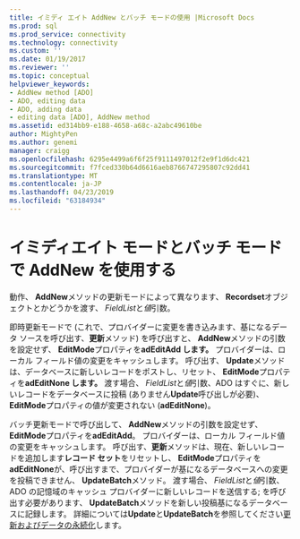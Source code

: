 ```yaml
---
title: イミディ エイト AddNew とバッチ モードの使用 |Microsoft Docs
ms.prod: sql
ms.prod_service: connectivity
ms.technology: connectivity
ms.custom: ''
ms.date: 01/19/2017
ms.reviewer: ''
ms.topic: conceptual
helpviewer_keywords:
- AddNew method [ADO]
- ADO, editing data
- ADO, adding data
- editing data [ADO], AddNew method
ms.assetid: ed314bb9-e188-4658-a68c-a2abc49610be
author: MightyPen
ms.author: genemi
manager: craigg
ms.openlocfilehash: 6295e4499a6f6f25f9111497012f2e9f1d6dc421
ms.sourcegitcommit: f7fced330b64d6616aeb8766747295807c92dd41
ms.translationtype: MT
ms.contentlocale: ja-JP
ms.lasthandoff: 04/23/2019
ms.locfileid: "63184934"
---
```

# <a name="using-addnew-in-immediate-and-batch-modes"></a>イミディエイト モードとバッチ モードで AddNew を使用する
動作、 **AddNew**メソッドの更新モードによって異なります、 **Recordset**オブジェクトとかどうかを渡す、 *FieldList*と*値*引数。  
  
 即時更新モードで (これで、プロバイダーに変更を書き込みます、基になるデータ ソースを呼び出す、**更新**メソッド) を呼び出すと、 **AddNew**メソッドの引数を設定せず、 **EditMode**プロパティを**adEditAdd します。** プロバイダーは、ローカル フィールド値の変更をキャッシュします。 呼び出す、 **Update**メソッドは、データベースに新しいレコードをポストし、リセット、 **EditMode**プロパティを**adEditNone します。** 渡す場合、 *FieldList*と*値*引数、ADO はすぐに、新しいレコードをデータベースに投稿 (ありません**Update**呼び出しが必要)、 **EditMode**プロパティの値が変更されない (**adEditNone**)。  
  
 バッチ更新モードで呼び出して、 **AddNew**メソッドの引数を設定せず、 **EditMode**プロパティを**adEditAdd**。 プロバイダーは、ローカル フィールド値の変更をキャッシュします。 呼び出す、**更新**メソッドは、現在、新しいレコードを追加します**レコード セット**をリセットし、 **EditMode**プロパティを**adEditNone**が、呼び出すまで、プロバイダーが基になるデータベースへの変更を投稿できません、 **UpdateBatch**メソッド。 渡す場合、 *FieldList*と*値*引数、ADO の記憶域のキャッシュ プロバイダーに新しいレコードを送信する; を呼び出す必要があります、 **UpdateBatch**メソッドを新しい投稿基になるデータベースに記録します。 詳細については**Update**と**UpdateBatch**を参照してください[更新およびデータの永続化](../../../ado/guide/data/updating-and-persisting-data.md)します。
